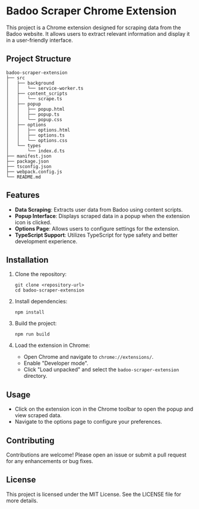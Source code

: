 # Badoo Scraper Chrome Extension

This project is a Chrome extension designed for scraping data from the Badoo website. It allows users to extract relevant information and display it in a user-friendly interface.

## Project Structure

```
badoo-scraper-extension
├── src
│   ├── background
│   │   └── service-worker.ts
│   ├── content_scripts
│   │   └── scrape.ts
│   ├── popup
│   │   ├── popup.html
│   │   ├── popup.ts
│   │   └── popup.css
│   ├── options
│   │   ├── options.html
│   │   ├── options.ts
│   │   └── options.css
│   └── types
│       └── index.d.ts
├── manifest.json
├── package.json
├── tsconfig.json
├── webpack.config.js
└── README.md
```

## Features

- **Data Scraping**: Extracts user data from Badoo using content scripts.
- **Popup Interface**: Displays scraped data in a popup when the extension icon is clicked.
- **Options Page**: Allows users to configure settings for the extension.
- **TypeScript Support**: Utilizes TypeScript for type safety and better development experience.

## Installation

1. Clone the repository:
   ```
   git clone <repository-url>
   cd badoo-scraper-extension
   ```

2. Install dependencies:
   ```
   npm install
   ```

3. Build the project:
   ```
   npm run build
   ```

4. Load the extension in Chrome:
   - Open Chrome and navigate to `chrome://extensions/`.
   - Enable "Developer mode".
   - Click "Load unpacked" and select the `badoo-scraper-extension` directory.

## Usage

- Click on the extension icon in the Chrome toolbar to open the popup and view scraped data.
- Navigate to the options page to configure your preferences.

## Contributing

Contributions are welcome! Please open an issue or submit a pull request for any enhancements or bug fixes.

## License

This project is licensed under the MIT License. See the LICENSE file for more details.